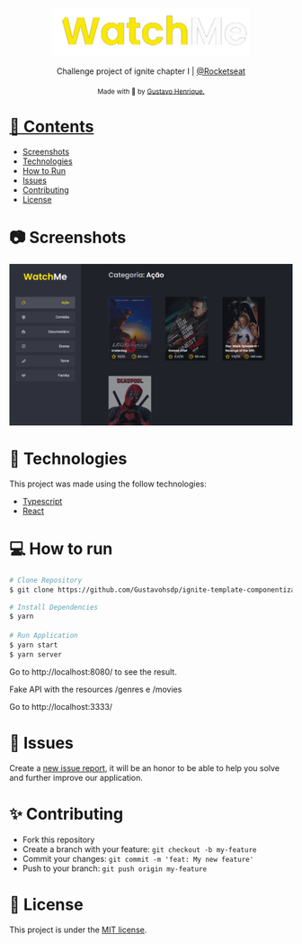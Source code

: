 <p align="center">
  <img src=".github/logo.png" alt="Logo" width="350" />
</p>

<p align="center">
  Challenge project of ignite chapter I | <a href="https://github.com/Rocketseat">@Rocketseat</a>
</p>

<div align="center">
  <sub> Made with 💜 by
    <a href="https://github.com/Gustavohsdp">Gustavo Henrique.
  </sub>
</div>

# 📌 Contents

* [Screenshots](#camera-screenshots) 
* [Technologies](#rocket-technologies) 
* [How to Run](#computer-how-to-run)
* [Issues](#bug-issues)
* [Contributing](#sparkles-contributing)
* [License](#page_facing_up-license)

# :camera: Screenshots
<div align="center">
   <img src=".github/WatchMe.png">
</div>

# :rocket: Technologies
This project was made using the follow technologies:

* [Typescript](https://www.typescriptlang.org)
* [React](https://reactjs.org)

# :computer: How to run

```bash
# Clone Repository
$ git clone https://github.com/Gustavohsdp/ignite-template-componentizando-a-aplicacao
```

```bash
# Install Dependencies
$ yarn

# Run Application
$ yarn start
$ yarn server
```
Go to http://localhost:8080/ to see the result.

Fake API with the resources /genres e /movies

Go to http://localhost:3333/

# :bug: Issues

Create a <a href="https://github.com/Gustavohsdp/ignite-template-componentizando-a-aplicacao/issues">new issue report</a>, it will be an honor to be able to help you solve and further improve our application.

# :sparkles: Contributing

- Fork this repository
- Create a branch with your feature: `git checkout -b my-feature`
- Commit your changes: `git commit -m 'feat: My new feature'`
- Push to your branch: `git push origin my-feature`

# :page_facing_up: License

This project is under the [MIT license](LICENSE).